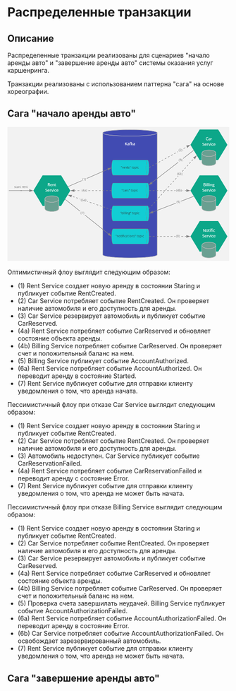 # Распределенные транзакции

## Описание

Распределенные транзакции реализованы для сценариев "начало аренды авто" и "завершение аренды авто" системы оказания услуг каршенринга.

Транзакции реализованы с использованием паттерна "сага" на основе хореографии.

## Сага "начало аренды авто"

![sync_http_only](diagrams/start-rent-saga.png)

Оптимистичный флоу выглядит следующим образом:

- (1) Rent Service создает новую аренду в состоянии Staring и публикует событие RentCreated.
- (2) Car Service потребляет событие RentCreated. Он проверяет наличие автомобиля и его доступность для аренды.
- (3) Car Service резервирует автомобиль и публикует событие CarReserved.
- (4a) Rent Service потребляет событие CarReserved и обновляет состояние объекта аренды.
- (4b) Billing Service потребляет событие CarReserved. Он проверяет счет и положительный баланс на нем.
- (5) Billing Service публикует событие AccountAuthorized.
- (6a) Rent Service потребляет событие AccountAuthorized. Он переводит аренду в состояние Started.
- (7) Rent Service публикует событие для отправки клиенту уведомления о том, что аренда начата.

Пессимистичный флоу при отказе Car Service выглядит следующим образом:

- (1) Rent Service создает новую аренду в состоянии Staring и публикует событие RentCreated.
- (2) Car Service потребляет событие RentCreated. Он проверяет наличие автомобиля и его доступность для аренды.
- (3) Автомобиль недоступен. Car Service публикует событие CarReservationFailed.
- (4a) Rent Service потребляет событие CarReservationFailed и переводит аренду с состояние Error.
- (7) Rent Service публикует событие для отправки клиенту уведомления о том, что аренда не может быть начата.

Пессимистичный флоу при отказе Billing Service выглядит следующим образом:

- (1) Rent Service создает новую аренду в состоянии Staring и публикует событие RentCreated.
- (2) Car Service потребляет событие RentCreated. Он проверяет наличие автомобиля и его доступность для аренды.
- (3) Car Service резервирует автомобиль и публикует событие CarReserved.
- (4a) Rent Service потребляет событие CarReserved и обновляет состояние объекта аренды.
- (4b) Billing Service потребляет событие CarReserved. Он проверяет счет и положительный баланс на нем.
- (5) Проверка счета завершилать неудачей. Billing Service публикует событие AccountAuthorizationFailed.
- (6a) Rent Service потребляет событие AccountAuthorizationFailed. Он переводит аренду в состояние Error.
- (6b) Car Service потребляет событие AccountAuthorizationFailed. Он освобождает зарезервированный автомобиль.
- (7) Rent Service публикует событие для отправки клиенту уведомления о том, что аренда не может быть начата.

## Сага "завершение аренды авто"

